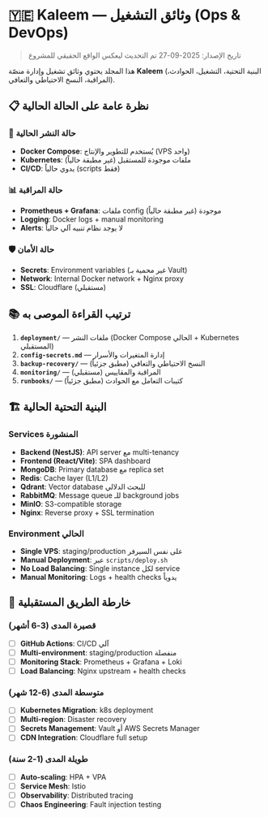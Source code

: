 # 🇾🇪 Kaleem — وثائق التشغيل (Ops & DevOps)

> تاريخ الإصدار: 2025-09-27
> تم التحديث ليعكس الواقع الحقيقي للمشروع

هذا المجلد يحتوي وثائق تشغيل وإدارة منصّة **Kaleem** (البنية التحتية، التشغيل، الحوادث، المراقبة، النسخ الاحتياطي والتعافي).

## 📋 نظرة عامة على الحالة الحالية

### 🚀 **حالة النشر الحالية**
- **Docker Compose**: يُستخدم للتطوير والإنتاج (VPS واحد)
- **Kubernetes**: ملفات موجودة للمستقبل (غير مطبقة حالياً)
- **CI/CD**: يدوي حالياً (scripts فقط)

### 📊 **حالة المراقبة**
- **Prometheus + Grafana**: ملفات config موجودة (غير مطبقة حالياً)
- **Logging**: Docker logs + manual monitoring
- **Alerts**: لا يوجد نظام تنبيه آلي حالياً

### 🛡️ **حالة الأمان**
- **Secrets**: Environment variables (غير محمية بـ Vault)
- **Network**: Internal Docker network + Nginx proxy
- **SSL**: Cloudflare (مستقبلي)

## 📚 ترتيب القراءة الموصى به

1. **`deployment/`** — ملفات النشر (Docker Compose الحالي + Kubernetes المستقبلي)
2. **`config-secrets.md`** — إدارة المتغيرات والأسرار
3. **`backup-recovery/`** — النسخ الاحتياطي والتعافي (مطبق جزئياً)
4. **`monitoring/`** — المراقبة والمقاييس (مستقبلي)
5. **`runbooks/`** — كتيبات التعامل مع الحوادث (مطبق جزئياً)

## 🏗️ **البنية التحتية الحالية**

### Services المنشورة
- **Backend (NestJS)**: API server مع multi-tenancy
- **Frontend (React/Vite)**: SPA dashboard
- **MongoDB**: Primary database مع replica set
- **Redis**: Cache layer (L1/L2)
- **Qdrant**: Vector database للبحث الدلالي
- **RabbitMQ**: Message queue للـ background jobs
- **MinIO**: S3-compatible storage
- **Nginx**: Reverse proxy + SSL termination

### Environment الحالي
- **Single VPS**: staging/production على نفس السيرفر
- **Manual Deployment**: عبر `scripts/deploy.sh`
- **No Load Balancing**: Single instance لكل service
- **Manual Monitoring**: Logs + health checks يدوياً

## 🔮 **خارطة الطريق المستقبلية**

### قصيرة المدى (3-6 أشهر)
- [ ] **GitHub Actions**: CI/CD آلي
- [ ] **Multi-environment**: staging/production منفصلة
- [ ] **Monitoring Stack**: Prometheus + Grafana + Loki
- [ ] **Load Balancing**: Nginx upstream + health checks

### متوسطة المدى (6-12 شهر)
- [ ] **Kubernetes Migration**: k8s deployment
- [ ] **Multi-region**: Disaster recovery
- [ ] **Secrets Management**: Vault أو AWS Secrets Manager
- [ ] **CDN Integration**: Cloudflare full setup

### طويلة المدى (1-2 سنة)
- [ ] **Auto-scaling**: HPA + VPA
- [ ] **Service Mesh**: Istio
- [ ] **Observability**: Distributed tracing
- [ ] **Chaos Engineering**: Fault injection testing
